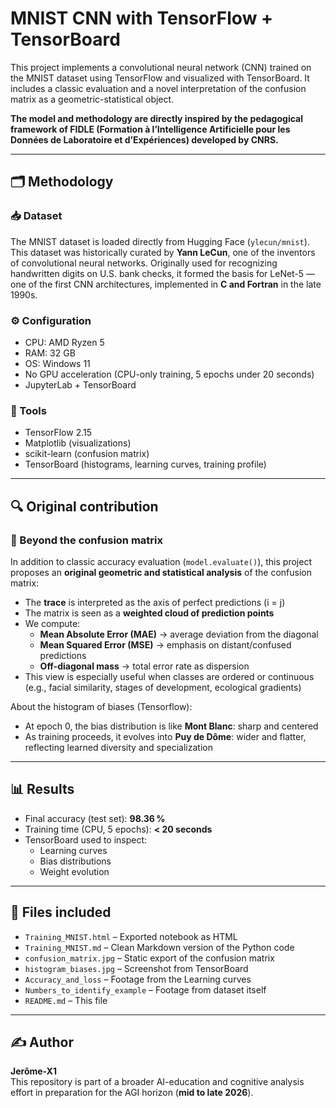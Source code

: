 # MNIST CNN with TensorFlow + TensorBoard

This project implements a convolutional neural network (CNN) trained on the MNIST dataset using TensorFlow and visualized with TensorBoard. It includes a classic evaluation and a novel interpretation of the confusion matrix as a geometric-statistical object.

**The model and methodology are directly inspired by the pedagogical framework of FIDLE (Formation à l’Intelligence Artificielle pour les Données de Laboratoire et d’Expériences) developed by CNRS.**

---

## 🗂️ Methodology

### 📥 Dataset

The MNIST dataset is loaded directly from Hugging Face (`ylecun/mnist`). This dataset was historically curated by **Yann LeCun**, one of the inventors of convolutional neural networks. Originally used for recognizing handwritten digits on U.S. bank checks, it formed the basis for LeNet-5 — one of the first CNN architectures, implemented in **C and Fortran** in the late 1990s.

### ⚙️ Configuration

- CPU: AMD Ryzen 5  
- RAM: 32 GB  
- OS: Windows 11  
- No GPU acceleration (CPU-only training, 5 epochs under 20 seconds)  
- JupyterLab + TensorBoard

### 🧠 Tools

- TensorFlow 2.15  
- Matplotlib (visualizations)  
- scikit-learn (confusion matrix)  
- TensorBoard (histograms, learning curves, training profile)  

---

## 🔍 Original contribution

### 📌 Beyond the confusion matrix

In addition to classic accuracy evaluation (`model.evaluate()`), this project proposes an **original geometric and statistical analysis** of the confusion matrix:

- The **trace** is interpreted as the axis of perfect predictions (i = j)
- The matrix is seen as a **weighted cloud of prediction points**
- We compute:
  - **Mean Absolute Error (MAE)** → average deviation from the diagonal
  - **Mean Squared Error (MSE)** → emphasis on distant/confused predictions
  - **Off-diagonal mass** → total error rate as dispersion
- This view is especially useful when classes are ordered or continuous (e.g., facial similarity, stages of development, ecological gradients)

About the histogram of biases (Tensorflow):  
- At epoch 0, the bias distribution is like **Mont Blanc**: sharp and centered  
- As training proceeds, it evolves into **Puy de Dôme**: wider and flatter, reflecting learned diversity and specialization

---

## 📊 Results

- Final accuracy (test set): **98.36 %**
- Training time (CPU, 5 epochs): **< 20 seconds**
- TensorBoard used to inspect:
  - Learning curves
  - Bias distributions
  - Weight evolution

---

## 📁 Files included

- `Training_MNIST.html` – Exported notebook as HTML  
- `Training_MNIST.md` – Clean Markdown version of the Python code  
- `confusion_matrix.jpg` – Static export of the confusion matrix  
- `histogram_biases.jpg` – Screenshot from TensorBoard  
- `Accuracy_and_loss` – Footage from the Learning curves 
- `Numbers_to_identify_example` – Footage from dataset itself
- `README.md` – This file

---

## ✍️ Author

**Jerôme-X1**  
This repository is part of a broader AI-education and cognitive analysis effort in preparation for the AGI horizon (**mid to late 2026**).
